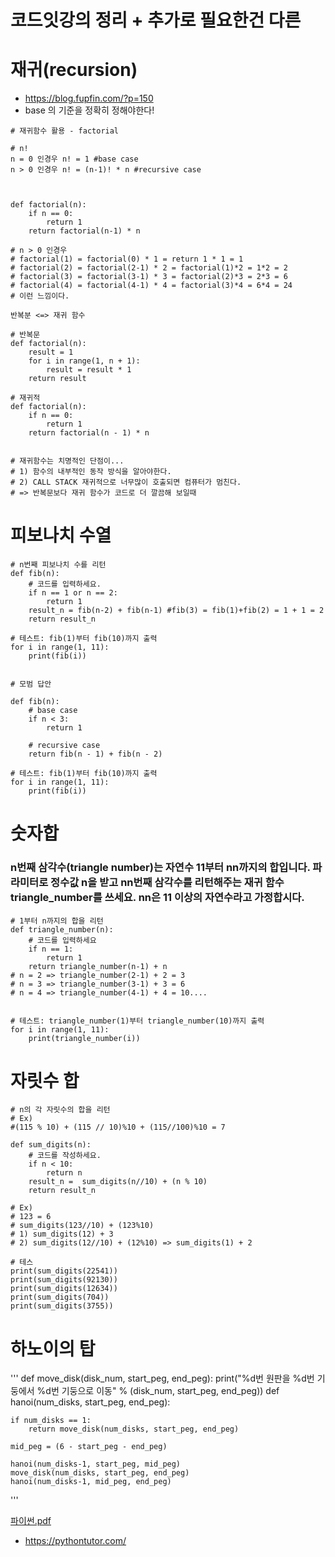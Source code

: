 # 코드잇강의 정리 + 추가로 필요한건 다른 


# 재귀(recursion)
- https://blog.fupfin.com/?p=150
- base 의 기준을 정확히 정해야한다!

```
# 재귀함수 활용 - factorial

# n!
n = 0 인경우 n! = 1 #base case
n > 0 인경우 n! = (n-1)! * n #recursive case



def factorial(n):
    if n == 0:
        return 1
    return factorial(n-1) * n
    
# n > 0 인경우
# factorial(1) = factorial(0) * 1 = return 1 * 1 = 1
# factorial(2) = factorial(2-1) * 2 = factorial(1)*2 = 1*2 = 2
# factorial(3) = factorial(3-1) * 3 = factorial(2)*3 = 2*3 = 6
# factorial(4) = factorial(4-1) * 4 = factorial(3)*4 = 6*4 = 24
# 이런 느낌이다.
```
```
반복분 <=> 재귀 함수

# 반복문
def factorial(n):
    result = 1
    for i in range(1, n + 1):
        result = result * 1
    return result
    
# 재귀적
def factorial(n):
    if n == 0:
        return 1
    return factorial(n - 1) * n
    
    
# 재귀함수는 치명적인 단점이...
# 1) 함수의 내부적인 동작 방식을 알아야한다.
# 2) CALL STACK 재귀적으로 너무많이 호출되면 컴퓨터가 멈친다.
# => 반복문보다 재귀 함수가 코드로 더 깔끔해 보일때
```


# 피보나치 수열
```
# n번째 피보나치 수를 리턴
def fib(n):
    # 코드를 입력하세요.
    if n == 1 or n == 2:
        return 1
    result_n = fib(n-2) + fib(n-1) #fib(3) = fib(1)+fib(2) = 1 + 1 = 2
    return result_n

# 테스트: fib(1)부터 fib(10)까지 출력
for i in range(1, 11):
    print(fib(i))
    

# 모범 답안

def fib(n):
    # base case
    if n < 3:
        return 1
    
    # recursive case
    return fib(n - 1) + fib(n - 2)
    
# 테스트: fib(1)부터 fib(10)까지 출력
for i in range(1, 11):
    print(fib(i))
```

# 숫자합
### n번째 삼각수(triangle number)는 자연수 11부터 nn까지의 합입니다. 파라미터로 정수값 n을 받고 nn번째 삼각수를 리턴해주는 재귀 함수 triangle_number를 쓰세요. nn은 11 이상의 자연수라고 가정합시다.
```
# 1부터 n까지의 합을 리턴
def triangle_number(n):
    # 코드를 입력하세요
    if n == 1:
        return 1
    return triangle_number(n-1) + n
# n = 2 => triangle_number(2-1) + 2 = 3
# n = 3 => triangle_number(3-1) + 3 = 6
# n = 4 => triangle_number(4-1) + 4 = 10....
    

# 테스트: triangle_number(1)부터 triangle_number(10)까지 출력
for i in range(1, 11):
    print(triangle_number(i))
```

# 자릿수 합
```
# n의 각 자릿수의 합을 리턴
# Ex)
#(115 % 10) + (115 // 10)%10 + (115//100)%10 = 7

def sum_digits(n):
    # 코드를 작성하세요.
    if n < 10:
        return n
    result_n =  sum_digits(n//10) + (n % 10)
    return result_n
    
# Ex)
# 123 = 6
# sum_digits(123//10) + (123%10)
# 1) sum_digits(12) + 3
# 2) sum_digits(12//10) + (12%10) => sum_digits(1) + 2

# 테스
print(sum_digits(22541))
print(sum_digits(92130))
print(sum_digits(12634))
print(sum_digits(704))
print(sum_digits(3755))
```

# 하노이의 탑
'''
def move_disk(disk_num, start_peg, end_peg):
    print("%d번 원판을 %d번 기둥에서 %d번 기둥으로 이동" % (disk_num, start_peg, end_peg))
def hanoi(num_disks, start_peg, end_peg):

    if num_disks == 1:
        return move_disk(num_disks, start_peg, end_peg)

    mid_peg = (6 - start_peg - end_peg)

    hanoi(num_disks-1, start_peg, mid_peg)
    move_disk(num_disks, start_peg, end_peg)
    hanoi(num_disks-1, mid_peg, end_peg)
'''


[파이썬.pdf](https://github.com/jaeyoung011/Python/files/7760498/default.pdf)
- https://pythontutor.com/





